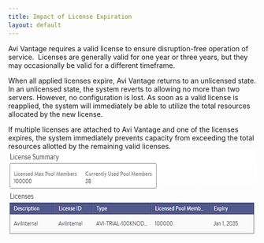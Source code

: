 ```yaml
---
title: Impact of License Expiration
layout: default
---
```

Avi Vantage requires a valid license to ensure disruption-free operation of service.  Licenses are generally valid for one year or three years, but they may occasionally be valid for a different timeframe.

When all applied licenses expire, Avi Vantage returns to an unlicensed state. In an unlicensed state, the system reverts to allowing no more than two servers. However, no configuration is lost. As soon as a valid license is reapplied, the system will immediately be able to utilize the total resources allocated by the new license.

If multiple licenses are attached to Avi Vantage and one of the licenses expires, the system immediately prevents capacity from exceeding the total resources allotted by the remaining valid licenses. <a href="img/License.png"><img class="alignnone size-full wp-image-191" src="img/License.png" alt="License" width="600" height="175"></a>
